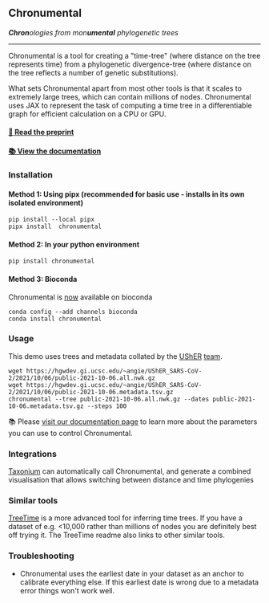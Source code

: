 ## Chronumental

***Chron**&#8203;ologies from mon&#8203;**umental** phylogenetic trees*

<hr>

Chronumental is a tool for creating a "time-tree" (where distance on the tree represents time) from a phylogenetic divergence-tree (where distance on the tree reflects a number of genetic substitutions).

What sets Chronumental apart from most other tools is that it scales to extremely large trees, which can contain millions of nodes. Chronumental uses JAX to represent the task of computing a time tree in a differentiable graph for efficient calculation on a CPU or GPU.

#### [📝 Read the preprint](https://www.biorxiv.org/content/10.1101/2021.10.27.465994v1)

#### [📚 View the documentation](https://chronumental.readthedocs.io/en/latest/)


### Installation

#### Method 1: Using pipx (recommended for basic use - installs in its own isolated environment)

```
pip install --local pipx
pipx install  chronumental
```

#### Method 2: In your python environment

```
pip install chronumental
```

#### Method 3: Bioconda

Chronumental is [now](https://github.com/bioconda/bioconda-recipes/pull/34410) available on bioconda

```
conda config --add channels bioconda
conda install chronumental
```


### Usage

This demo uses trees and metadata collated by the [UShER](https://github.com/yatisht/usher) [team](https://hgwdev.gi.ucsc.edu/~angie/UShER_SARS-CoV-2/).

```
wget https://hgwdev.gi.ucsc.edu/~angie/UShER_SARS-CoV-2/2021/10/06/public-2021-10-06.all.nwk.gz
wget https://hgwdev.gi.ucsc.edu/~angie/UShER_SARS-CoV-2/2021/10/06/public-2021-10-06.metadata.tsv.gz
chronumental --tree public-2021-10-06.all.nwk.gz --dates public-2021-10-06.metadata.tsv.gz --steps 100
```

📚 Please [visit our documentation page](https://chronumental.readthedocs.io/en/latest/) to learn more about the parameters you can use to control Chronumental.

### Integrations

[Taxonium](https://github.com/theosanderson/taxonium) can automatically call Chronumental, and generate a combined visualisation that allows switching between distance and time phylogenies


### Similar tools

[TreeTime](https://github.com/neherlab/treetime) is a more advanced tool for inferring time trees. If you have a dataset of e.g. <10,000 rather than millions of nodes you are definitely best off trying it. The TreeTime readme also links to other similar tools.

### Troubleshooting

- Chronumental uses the earliest date in your dataset as an anchor to calibrate everything else. If this earliest date is wrong due to a metadata error things won't work well.
